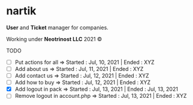 # nartik

**User** and **Ticket** manager for companies.

Working under **Neotrinost LLC** 2021 &copy;

TODO

- [ ] Put actions for all => Started : Jul, 10, 2021 | Ended : XYZ
- [ ] Add about us => Started : Jul, 11, 2021 | Ended : XYZ
- [ ] Add contact us => Started : Jul, 12, 2021 | Ended : XYZ
- [ ] Add how to buy => Started : Jul, 12, 2021 | Ended : XYZ
- [x] Add logout in pack => Started : Jul, 13, 2021 | Ended : Jul, 13, 2021
- [ ] Remove logout in account.php => Started : Jul, 13, 2021 | Ended : XYZ